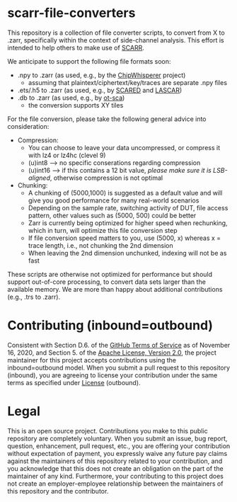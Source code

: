 # scarr-file-converters

This repository is a collection of file converter scripts, to convert from X to .zarr, specifically within the context of side-channel analysis. This effort is intended to help others to make use of [SCARR](https://github.com/decryptofy/scarr).

We anticipate to support the following file formats soon:

* .npy to .zarr (as used, e.g., by the [ChipWhisperer](https://github.com/newaetech/chipwhisperer) project)
   * assuming that plaintext/ciphertext/key/traces are separate .npy files
* .ets/.h5 to .zarr (as used, e.g., by [SCARED](https://gitlab.com/eshard/scared) and [LASCAR](https://github.com/Ledger-Donjon/lascar))
* .db to .zarr (as used, e.g., by [ot-sca](https://github.com/lowRISC/ot-sca/blob/master/capture/project_library/ot_trace_library/trace_library.py))
   * the conversion supports XY tiles

For the file conversion, please take the following general advice into consideration:

* Compression:
   * You can choose to leave your data uncompressed, or compress it with lz4 or lz4hc (clevel 9)
   * (u)int8 --> no specific conserations regarding compression
   * (u)int16 --> if this contains a 12 bit value, _please make sure it is LSB-aligned_, otherwise compression is not optimal
* Chunking:
   * A chunking of (5000,1000) is suggested as a default value and will give you good performance for many real-world scenarios
   * Depending on the sample rate, switching activity of DUT, file access pattern, other values such as (5000, 500) could be better
   * Zarr is currently being optimized for higher speed when rechunking, which in turn, will optimize this file conversion step
   * If file conversion speed matters to you, use (5000, x) whereas x = trace length, i.e., not chunking the 2nd dimension
   * When leaving the 2nd dimension unchunked, indexing will not be as fast

These scripts are otherwise not optimized for performance but should support out-of-core processing, to convert data sets larger than the available memory. We are more than happy about additional contributions (e.g., .trs to .zarr).

# Contributing (inbound=outbound)

Consistent with Section D.6. of the [GitHub Terms of Service](https://docs.github.com/en/site-policy/github-terms/github-terms-of-service) as of November 16, 2020, and Section 5. of the [Apache License, Version 2.0](https://www.apache.org/licenses/LICENSE-2.0.txt), the project maintainer for this project accepts contributions using the inbound=outbound model. When you submit a pull request to this repository (inbound), you are agreeing to license your contribution under the same terms as specified under [License](https://github.com/decryptofy/scarr-file-converters/blob/main/LICENSE) (outbound).

# Legal

This is an open source project. Contributions you make to this public repository are completely voluntary. When you submit an issue, bug report, question, enhancement, pull request, etc., you are offering your contribution without expectation of payment, you expressly waive any future pay claims against the maintainers of this repository related to your contribution, and you acknowledge that this does not create an obligation on the part of the maintainer of any kind. Furthermore, your contributing to this project does not create an employer-employee relationship between the maintainers of this repository and the contributor.
